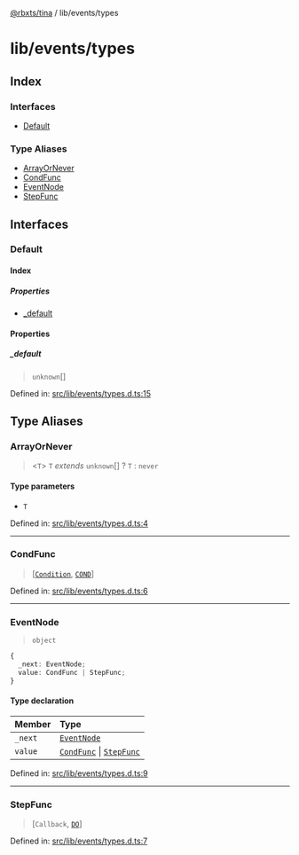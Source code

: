 [@rbxts/tina](modules.md) / lib/events/types

# lib/events/types

## Index

### Interfaces

- [Default](lib_events_types.md#default)

### Type Aliases

- [ArrayOrNever](lib_events_types.md#arrayornever)
- [CondFunc](lib_events_types.md#condfunc)
- [EventNode](lib_events_types.md#eventnode)
- [StepFunc](lib_events_types.md#stepfunc)

## Interfaces

### Default

#### Index

##### Properties

- [\_default](lib_events_types.md#_default)

#### Properties

##### \_default

> `unknown`[]

Defined in: [src/lib/events/types.d.ts:15](https://github.com/AetherInteractiveLtd/Tina/blob/7f2c41e/src/lib/events/types.d.ts#L15)

## Type Aliases

### ArrayOrNever

> \<`T`\> `T` _extends_ `unknown`[] ? `T` : `never`

#### Type parameters

- `T`

Defined in: [src/lib/events/types.d.ts:4](https://github.com/AetherInteractiveLtd/Tina/blob/7f2c41e/src/lib/events/types.d.ts#L4)

---

### CondFunc

> [[`Condition`](lib_conditions_types.md#condition), [`COND`](lib_events.md#cond)]

Defined in: [src/lib/events/types.d.ts:6](https://github.com/AetherInteractiveLtd/Tina/blob/7f2c41e/src/lib/events/types.d.ts#L6)

---

### EventNode

> `object`

```ts
{
  _next: EventNode;
  value: CondFunc | StepFunc;
}
```

#### Type declaration

| Member  | Type                                                                                     |
| :------ | :--------------------------------------------------------------------------------------- |
| `_next` | [`EventNode`](lib_events_types.md#eventnode)                                             |
| `value` | [`CondFunc`](lib_events_types.md#condfunc) \| [`StepFunc`](lib_events_types.md#stepfunc) |

Defined in: [src/lib/events/types.d.ts:9](https://github.com/AetherInteractiveLtd/Tina/blob/7f2c41e/src/lib/events/types.d.ts#L9)

---

### StepFunc

> [`Callback`, [`DO`](lib_events.md#do)]

Defined in: [src/lib/events/types.d.ts:7](https://github.com/AetherInteractiveLtd/Tina/blob/7f2c41e/src/lib/events/types.d.ts#L7)

